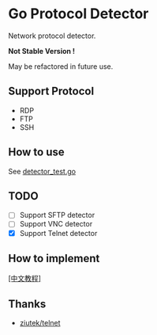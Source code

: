 # Go Protocol Detector

Network protocol detector. 

**Not Stable Version !** 

May be refactored in future use.

## Support Protocol

* RDP
* FTP
* SSH

## How to use

See [detector_test.go](https://github.com/allanpk716/go-protocol-detector/blob/master/detector_test.go)

## TODO

- [ ] Support SFTP detector
- [ ] Support VNC detector
- [x] Support Telnet detector

## How to implement

[[中文教程]](https://github.com/allanpk716/go-protocol-detector/blob/master/ReadMeThings/readme_cn.md)

## Thanks

* [ziutek/telnet](ziutek/telnet)